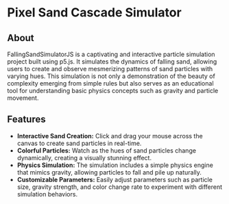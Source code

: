 # Pixel Sand Cascade Simulator

## About
FallingSandSimulatorJS is a captivating and interactive particle simulation project built using p5.js. It simulates the dynamics of falling sand, allowing users to create and observe mesmerizing patterns of sand particles with varying hues. This simulation is not only a demonstration of the beauty of complexity emerging from simple rules but also serves as an educational tool for understanding basic physics concepts such as gravity and particle movement.

## Features
- **Interactive Sand Creation:** Click and drag your mouse across the canvas to create sand particles in real-time.
- **Colorful Particles:** Watch as the hues of sand particles change dynamically, creating a visually stunning effect.
- **Physics Simulation:** The simulation includes a simple physics engine that mimics gravity, allowing particles to fall and pile up naturally.
- **Customizable Parameters:** Easily adjust parameters such as particle size, gravity strength, and color change rate to experiment with different simulation behaviors.
